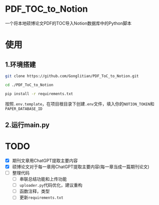 # PDF_TOC_to_Notion

一个将本地硕博论文PDF的TOC导入Notion数据库中的Python脚本

# 使用
## 1.环境搭建
```bash
git clone https://github.com/Gonglitian/PDF_ToC_to_Notion.git
```

```bash
cd ./PDF_ToC_to_Notion
```

```bash
pip install -r requirements.txt
```
按照`.env.template`，在项目根目录下创建`.env`文件，填入你的`NOTION_TOKEN`和`PAPER_DATABASE_ID`
## 2.运行main.py

# TODO
- [x] 期刊文章用ChatGPT提取主要内容
- [x] 硕博论文对于每一章用ChatGPT提取主要内容(每一章当成一篇期刊论文)
- [ ] 整理代码
  - [ ] 串联总结功能和上传功能
  - [ ] `uploader.py`代码优化，建议重构
  - [ ] 函数注释，类型
  - [ ] 更新`requirements.txt`

